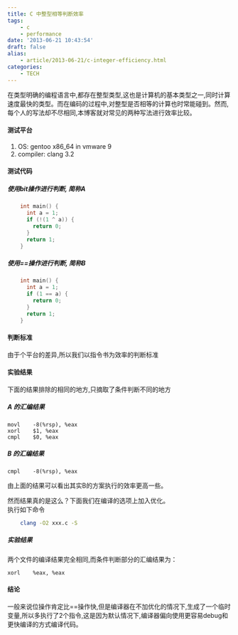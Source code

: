 ```yaml
---
title: C 中整型相等判断效率 
tags:
    - c
    - performance 
date: '2013-06-21 10:43:54'
draft: false
alias:
    - article/2013-06-21/c-integer-efficiency.html
categories:
    - TECH 
---
```

在类型明确的编程语言中,都存在整型类型,这也是计算机的基本类型之一,同时计算速度最快的类型。而在编码的过程中,对整型是否相等的计算也时常能碰到。然而,每个人的写法却不尽相同,本博客就对常见的两种写法进行效率比较。  
  
#### 测试平台  
1. OS: gentoo x86_64 in vmware 9
2. compiler: clang 3.2
  
#### 测试代码  

##### 使用bit操作进行判断, 简称A
```c
    int main() {
      int a = 1;
      if (!(1 ^ a)) {
        return 0;
      }
      return 1;
    }
```

##### 使用==操作进行判断, 简称B
```c
    int main() {
      int a = 1;
      if (1 == a) {
        return 0;
      }
      return 1;
    }
```
  
#### 判断标准  
由于个平台的差异,所以我们以指令书为效率的判断标准
  
#### 实验结果  
下面的结果排除的相同的地方,只摘取了条件判断不同的地方
##### A 的汇编结果  

    movl	-8(%rsp), %eax
    xorl	$1, %eax
    cmpl	$0, %eax

##### B 的汇编结果  

    cmpl	-8(%rsp), %eax
      
由上面的结果可以看出其实B的方案执行的效率更高一些。  
  
然而结果真的是这么？下面我们在编译的选项上加入优化。  
执行如下命令  
```Bash
    clang -O2 xxx.c -S
```
  
##### 实验结果  
两个文件的编译结果完全相同,而条件判断部分的汇编结果为：  

    xorl	%eax, %eax
      
#### 结论  
一般来说位操作肯定比==操作快,但是编译器在不加优化的情况下,生成了一个临时变量,所以多执行了2个指令,这是因为默认情况下,编译器偏向使用更容易debug和更快编译的方式编译代码。
